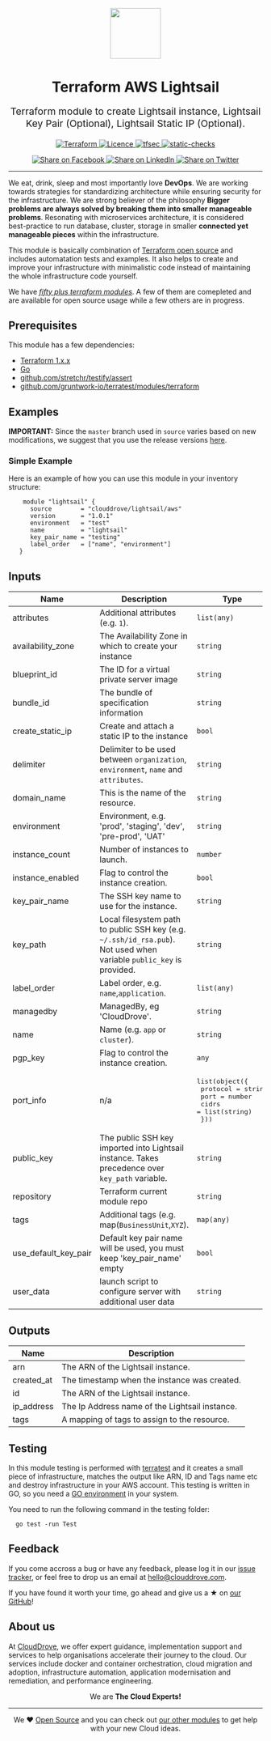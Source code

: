<!-- This file was automatically generated by the `geine`. Make all changes to `README.yaml` and run `make readme` to rebuild this file. -->

<p align="center"> <img src="https://user-images.githubusercontent.com/50652676/62349836-882fef80-b51e-11e9-99e3-7b974309c7e3.png" width="100" height="100"></p>


<h1 align="center">
    Terraform AWS Lightsail
</h1>

<p align="center" style="font-size: 1.2rem;"> 
    Terraform module to create Lightsail instance, Lightsail Key Pair
(Optional), Lightsail Static IP (Optional).
     </p>

<p align="center">

<a href="https://www.terraform.io">
  <img src="https://img.shields.io/badge/Terraform-v1.1.7-green" alt="Terraform">
</a>
<a href="LICENSE.md">
  <img src="https://img.shields.io/badge/License-APACHE-blue.svg" alt="Licence">
</a>
<a href="https://github.com/clouddrove/terraform-aws-lightsail/actions/workflows/tfsec.yml">
  <img src="https://github.com/clouddrove/terraform-aws-lightsail/actions/workflows/tfsec.yml/badge.svg" alt="tfsec">
</a>
<a href="https://github.com/clouddrove/terraform-aws-lightsail/actions/workflows/terraform.yml">
  <img src="https://github.com/clouddrove/terraform-aws-lightsail/actions/workflows/terraform.yml/badge.svg" alt="static-checks">
</a>


</p>
<p align="center">

<a href='https://facebook.com/sharer/sharer.php?u=https://github.com/clouddrove/terraform-aws-lightsail'>
  <img title="Share on Facebook" src="https://user-images.githubusercontent.com/50652676/62817743-4f64cb80-bb59-11e9-90c7-b057252ded50.png" />
</a>
<a href='https://www.linkedin.com/shareArticle?mini=true&title=Terraform+AWS+Lightsail&url=https://github.com/clouddrove/terraform-aws-lightsail'>
  <img title="Share on LinkedIn" src="https://user-images.githubusercontent.com/50652676/62817742-4e339e80-bb59-11e9-87b9-a1f68cae1049.png" />
</a>
<a href='https://twitter.com/intent/tweet/?text=Terraform+AWS+Lightsail&url=https://github.com/clouddrove/terraform-aws-lightsail'>
  <img title="Share on Twitter" src="https://user-images.githubusercontent.com/50652676/62817740-4c69db00-bb59-11e9-8a79-3580fbbf6d5c.png" />
</a>

</p>
<hr>


We eat, drink, sleep and most importantly love **DevOps**. We are working towards strategies for standardizing architecture while ensuring security for the infrastructure. We are strong believer of the philosophy <b>Bigger problems are always solved by breaking them into smaller manageable problems</b>. Resonating with microservices architecture, it is considered best-practice to run database, cluster, storage in smaller <b>connected yet manageable pieces</b> within the infrastructure. 

This module is basically combination of [Terraform open source](https://www.terraform.io/) and includes automatation tests and examples. It also helps to create and improve your infrastructure with minimalistic code instead of maintaining the whole infrastructure code yourself.

We have [*fifty plus terraform modules*][terraform_modules]. A few of them are comepleted and are available for open source usage while a few others are in progress.




## Prerequisites

This module has a few dependencies: 

- [Terraform 1.x.x](https://learn.hashicorp.com/terraform/getting-started/install.html)
- [Go](https://golang.org/doc/install)
- [github.com/stretchr/testify/assert](https://github.com/stretchr/testify)
- [github.com/gruntwork-io/terratest/modules/terraform](https://github.com/gruntwork-io/terratest)







## Examples


**IMPORTANT:** Since the `master` branch used in `source` varies based on new modifications, we suggest that you use the release versions [here](https://github.com/clouddrove/terraform-aws-lightsail/releases).


### Simple Example
Here is an example of how you can use this module in your inventory structure:
```hcl
    module "lightsail" {
      source        = "clouddrove/lightsail/aws"
      version       = "1.0.1"
      environment   = "test"
      name          = "lightsail"
      key_pair_name = "testing"
      label_order   = ["name", "environment"]
   }
```






## Inputs

| Name | Description | Type | Default | Required |
|------|-------------|------|---------|:--------:|
| attributes | Additional attributes (e.g. `1`). | `list(any)` | `[]` | no |
| availability\_zone | The Availability Zone in which to create your instance | `string` | `"ap-south-1a"` | no |
| blueprint\_id | The ID for a virtual private server image | `string` | `"ubuntu_16_04_2"` | no |
| bundle\_id | The bundle of specification information | `string` | `"micro_2_1"` | no |
| create\_static\_ip | Create and attach a static IP to the instance | `bool` | `false` | no |
| delimiter | Delimiter to be used between `organization`, `environment`, `name` and `attributes`. | `string` | `"-"` | no |
| domain\_name | This is the name of the resource. | `string` | `"mydomain.com"` | no |
| environment | Environment, e.g. 'prod', 'staging', 'dev', 'pre-prod', 'UAT' | `string` | n/a | yes |
| instance\_count | Number of instances to launch. | `number` | `1` | no |
| instance\_enabled | Flag to control the instance creation. | `bool` | `true` | no |
| key\_pair\_name | The SSH key name to use for the instance. | `string` | `""` | no |
| key\_path | Local filesystem path to public SSH key (e.g. `~/.ssh/id_rsa.pub`). Not used when variable `public_key` is provided. | `string` | `""` | no |
| label\_order | Label order, e.g. `name`,`application`. | `list(any)` | `[]` | no |
| managedby | ManagedBy, eg 'CloudDrove'. | `string` | `"hello@clouddrove.com"` | no |
| name | Name  (e.g. `app` or `cluster`). | `string` | `""` | no |
| pgp\_key | Flag to control the instance creation. | `any` | `null` | no |
| port\_info | n/a | <pre>list(object({<br>    protocol = string<br>    port     = number<br>    cidrs    = list(string)<br>  }))</pre> | `null` | no |
| public\_key | The public SSH key imported into Lightsail instance. Takes precedence over `key_path` variable. | `string` | `""` | no |
| repository | Terraform current module repo | `string` | `"https://github.com/clouddrove/terraform-aws-lightsail"` | no |
| tags | Additional tags (e.g. map(`BusinessUnit`,`XYZ`). | `map(any)` | `{}` | no |
| use\_default\_key\_pair | Default key pair name will be used, you must keep 'key\_pair\_name' empty | `bool` | `true` | no |
| user\_data | launch script to configure server with additional user data | `string` | `""` | no |

## Outputs

| Name | Description |
|------|-------------|
| arn | The ARN of the Lightsail instance. |
| created\_at | The timestamp when the instance was created. |
| id | The ARN of the Lightsail instance. |
| ip\_address | The Ip Address name of the Lightsail instance. |
| tags | A mapping of tags to assign to the resource. |




## Testing
In this module testing is performed with [terratest](https://github.com/gruntwork-io/terratest) and it creates a small piece of infrastructure, matches the output like ARN, ID and Tags name etc and destroy infrastructure in your AWS account. This testing is written in GO, so you need a [GO environment](https://golang.org/doc/install) in your system. 

You need to run the following command in the testing folder:
```hcl
  go test -run Test
```



## Feedback 
If you come accross a bug or have any feedback, please log it in our [issue tracker](https://github.com/clouddrove/terraform-aws-lightsail/issues), or feel free to drop us an email at [hello@clouddrove.com](mailto:hello@clouddrove.com).

If you have found it worth your time, go ahead and give us a ★ on [our GitHub](https://github.com/clouddrove/terraform-aws-lightsail)!

## About us

At [CloudDrove][website], we offer expert guidance, implementation support and services to help organisations accelerate their journey to the cloud. Our services include docker and container orchestration, cloud migration and adoption, infrastructure automation, application modernisation and remediation, and performance engineering.

<p align="center">We are <b> The Cloud Experts!</b></p>
<hr />
<p align="center">We ❤️  <a href="https://github.com/clouddrove">Open Source</a> and you can check out <a href="https://github.com/clouddrove">our other modules</a> to get help with your new Cloud ideas.</p>

  [website]: https://clouddrove.com
  [github]: https://github.com/clouddrove
  [linkedin]: https://cpco.io/linkedin
  [twitter]: https://twitter.com/clouddrove/
  [email]: https://clouddrove.com/contact-us.html
  [terraform_modules]: https://github.com/clouddrove?utf8=%E2%9C%93&q=terraform-&type=&language=
